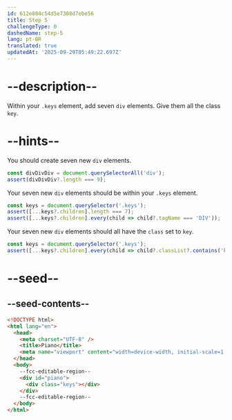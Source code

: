 ```yaml
---
id: 612e804c54d5e7308d7ebe56
title: Step 5
challengeType: 0
dashedName: step-5
lang: pt-BR
translated: true
updatedAt: '2025-09-29T05:49:22.697Z'
---
```


# --description--

Within your `.keys` element, add seven `div` elements. Give them all the class `key`.

# --hints--

You should create seven new `div` elements.

```js
const divDivDiv = document.querySelectorAll('div');
assert(divDivDiv?.length === 9);
```

Your seven new `div` elements should be within your `.keys` element.

```js
const keys = document.querySelector('.keys');
assert([...keys?.children].length === 7);
assert([...keys?.children].every(child => child?.tagName === 'DIV'));
```

Your seven new `div` elements should all have the `class` set to `key`.

```js
const keys = document.querySelector('.keys');
assert([...keys?.children].every(child => child?.classList?.contains('key')));
```

# --seed--

## --seed-contents--

```html
<!DOCTYPE html>
<html lang="en">
  <head>
    <meta charset="UTF-8" />
    <title>Piano</title>
    <meta name="viewport" content="width=device-width, initial-scale=1.0" />
  </head>
  <body>
    --fcc-editable-region--
    <div id="piano">
      <div class="keys"></div>
    </div>
    --fcc-editable-region--
  </body>
</html>
```

```css

```
